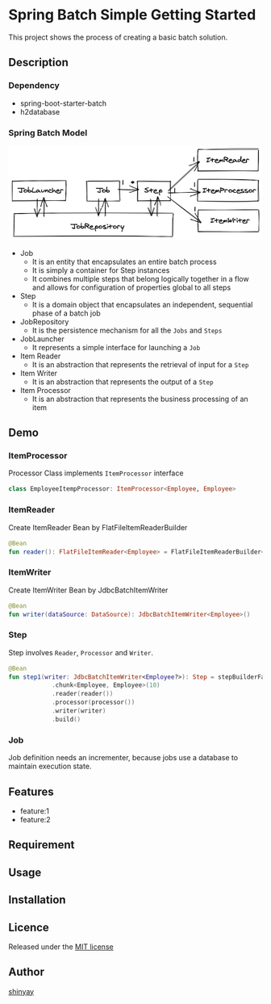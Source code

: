 # Spring Batch Simple Getting Started

This project shows the process of creating a basic batch solution.

## Description
### Dependency
- spring-boot-starter-batch
- h2database

### Spring Batch Model
![spring-batch-model](images/spring-batch.png)

- Job
  - It is an entity that encapsulates an entire batch process
  - It is simply a container for Step instances
  - It combines multiple steps that belong logically together in a flow and allows for configuration of properties global to all steps
- Step
  - It  is a domain object that encapsulates an independent, sequential phase of a batch job
- JobRepository
  - It is the persistence mechanism for all the `Jobs` and `Steps`
- JobLauncher
  - It represents a simple interface for launching a `Job`
- Item Reader
  - It is an abstraction that represents the retrieval of input for a `Step`
- Item Writer
  - It is an abstraction that represents the output of a `Step`
- Item Processor
  - It is an abstraction that represents the business processing of an item

## Demo
### ItemProcessor
Processor Class implements `ItemProcessor` interface

```kotlin
class EmployeeItempProcessor: ItemProcessor<Employee, Employee>
```

### ItemReader
Create ItemReader Bean by FlatFileItemReaderBuilder

```kotlin
@Bean
fun reader(): FlatFileItemReader<Employee> = FlatFileItemReaderBuilder<Employee>()
```

### ItemWriter
Create ItemWriter Bean by JdbcBatchItemWriter

```kotlin
@Bean
fun writer(dataSource: DataSource): JdbcBatchItemWriter<Employee>()
```

### Step
Step involves `Reader`, `Processor` and `Writer`.
```kotlin
@Bean
fun step1(writer: JdbcBatchItemWriter<Employee?>): Step = stepBuilderFactory.get("step1")
            .chunk<Employee, Employee>(10)
            .reader(reader())
            .processor(processor())
            .writer(writer)                                                                                                                                                                                                                                                                                                                                                                                                                                                                                                                                                                     
            .build()
```

### Job
Job definition needs an incrementer, because jobs use a database to maintain execution state.
## Features

- feature:1
- feature:2

## Requirement

## Usage

## Installation

## Licence

Released under the [MIT license](https://gist.githubusercontent.com/shinyay/56e54ee4c0e22db8211e05e70a63247e/raw/34c6fdd50d54aa8e23560c296424aeb61599aa71/LICENSE)

## Author

[shinyay](https://github.com/shinyay)
